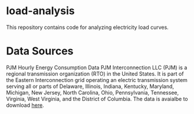 # load-analysis
This repository contains code for analyzing electricity load curves.

# Data Sources
PJM Hourly Energy Consumption Data
PJM Interconnection LLC (PJM) is a regional transmission organization (RTO) in the United States. It is part of the Eastern Interconnection grid operating an electric transmission system serving all or parts of Delaware, Illinois, Indiana, Kentucky, Maryland, Michigan, New Jersey, North Carolina, Ohio, Pennsylvania, Tennessee, Virginia, West Virginia, and the District of Columbia.
The data is avaialbe to download [here](https://www.kaggle.com/datasets/robikscube/hourly-energy-consumption?resource=download&select=COMED_hourly.csv).
